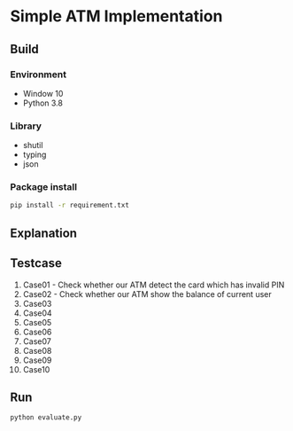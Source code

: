 # Simple ATM Implementation

## Build
### Environment
* Window 10
* Python 3.8

### Library
* shutil
* typing
* json

### Package install
```bash
pip install -r requirement.txt
```

## Explanation


## Testcase
1. Case01 - Check whether our ATM detect the card which has invalid PIN
2. Case02 - Check whether our ATM show the balance of current user
3. Case03
4. Case04
5. Case05
6. Case06
7. Case07
8. Case08
9. Case09
10. Case10


## Run
```bash
python evaluate.py
```